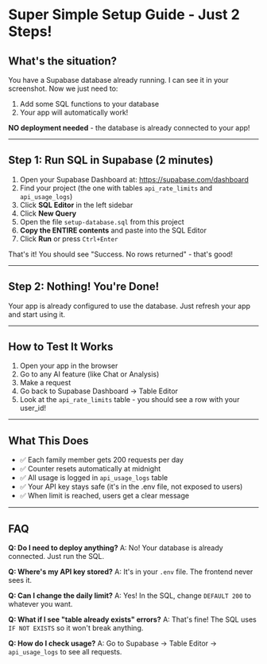 # Super Simple Setup Guide - Just 2 Steps!

## What's the situation?

You have a Supabase database already running. I can see it in your screenshot. Now we just need to:
1. Add some SQL functions to your database
2. Your app will automatically work!

**NO deployment needed** - the database is already connected to your app!

---

## Step 1: Run SQL in Supabase (2 minutes)

1. Open your Supabase Dashboard at: https://supabase.com/dashboard
2. Find your project (the one with tables `api_rate_limits` and `api_usage_logs`)
3. Click **SQL Editor** in the left sidebar
4. Click **New Query**
5. Open the file `setup-database.sql` from this project
6. **Copy the ENTIRE contents** and paste into the SQL Editor
7. Click **Run** or press `Ctrl+Enter`

That's it! You should see "Success. No rows returned" - that's good!

---

## Step 2: Nothing! You're Done!

Your app is already configured to use the database. Just refresh your app and start using it.

---

## How to Test It Works

1. Open your app in the browser
2. Go to any AI feature (like Chat or Analysis)
3. Make a request
4. Go back to Supabase Dashboard → Table Editor
5. Look at the `api_rate_limits` table - you should see a row with your user_id!

---

## What This Does

- ✅ Each family member gets 200 requests per day
- ✅ Counter resets automatically at midnight
- ✅ All usage is logged in `api_usage_logs` table
- ✅ Your API key stays safe (it's in the .env file, not exposed to users)
- ✅ When limit is reached, users get a clear message

---

## FAQ

**Q: Do I need to deploy anything?**
A: No! Your database is already connected. Just run the SQL.

**Q: Where's my API key stored?**
A: It's in your `.env` file. The frontend never sees it.

**Q: Can I change the daily limit?**
A: Yes! In the SQL, change `DEFAULT 200` to whatever you want.

**Q: What if I see "table already exists" errors?**
A: That's fine! The SQL uses `IF NOT EXISTS` so it won't break anything.

**Q: How do I check usage?**
A: Go to Supabase → Table Editor → `api_usage_logs` to see all requests.
